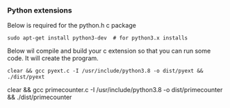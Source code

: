 ### Python extensions

Below is required for the python.h c package
```commandline
sudo apt-get install python3-dev  # for python3.x installs
```

Below wil compile and build your c extension so that you can run some code. It will create the program.
```commandline
clear && gcc pyext.c -I /usr/include/python3.8 -o dist/pyext && ./dist/pyext
```


clear && gcc primecounter.c -I /usr/include/python3.8 -o dist/primecounter && ./dist/primecounter
